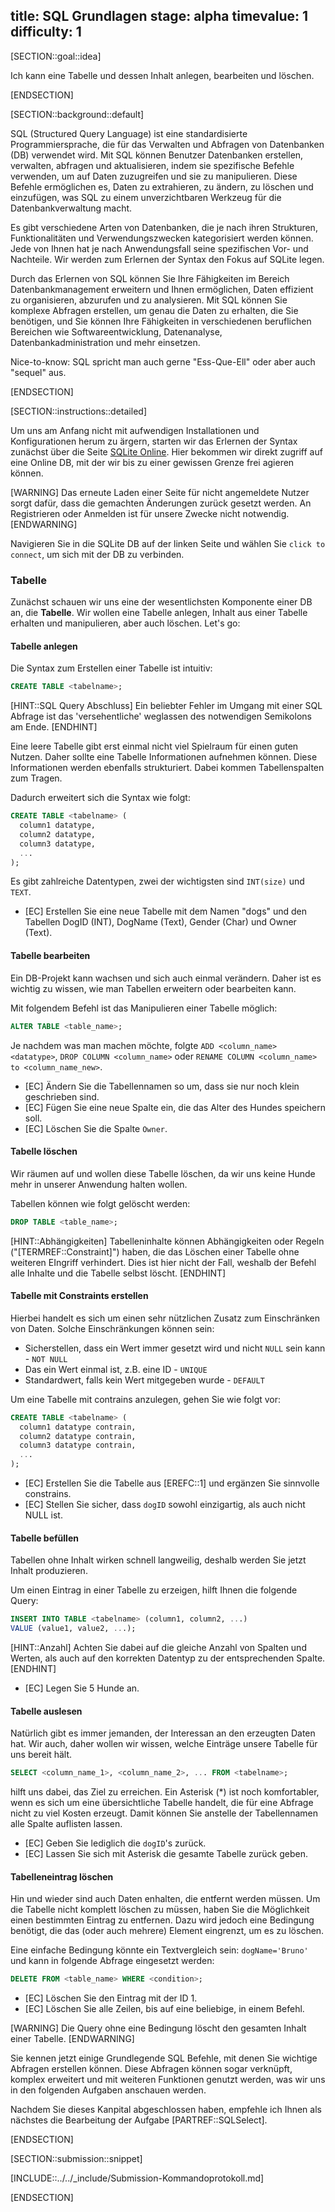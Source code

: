 title: SQL Grundlagen
stage: alpha
timevalue: 1
difficulty: 1
---

[SECTION::goal::idea]

Ich kann eine Tabelle und dessen Inhalt anlegen, bearbeiten und löschen.

[ENDSECTION]

[SECTION::background::default]

SQL (Structured Query Language) ist eine standardisierte Programmiersprache, die für das Verwalten
und Abfragen von Datenbanken (DB) verwendet wird. Mit SQL können Benutzer Datenbanken erstellen,
verwalten, abfragen und aktualisieren, indem sie spezifische Befehle verwenden, um auf Daten
zuzugreifen und sie zu manipulieren. Diese Befehle ermöglichen es, Daten zu extrahieren, zu ändern,
zu löschen und einzufügen, was SQL zu einem unverzichtbaren Werkzeug für die Datenbankverwaltung
macht.

Es gibt verschiedene Arten von Datenbanken, die je nach ihren Strukturen, Funktionalitäten und
Verwendungszwecken kategorisiert werden können. Jede von Ihnen hat je nach Anwendungsfall seine
spezifischen Vor- und Nachteile. Wir werden zum Erlernen der Syntax den Fokus auf SQLite legen.

Durch das Erlernen von SQL können Sie Ihre Fähigkeiten im Bereich Datenbankmanagement erweitern und
Ihnen ermöglichen, Daten effizient zu organisieren, abzurufen und zu analysieren. Mit SQL können Sie
komplexe Abfragen erstellen, um genau die Daten zu erhalten, die Sie benötigen, und Sie können Ihre
Fähigkeiten in verschiedenen beruflichen Bereichen wie Softwareentwicklung, Datenanalyse,
Datenbankadministration und mehr einsetzen.

Nice-to-know: SQL spricht man auch gerne "Ess-Que-Ell" oder aber auch "sequel" aus.

[ENDSECTION]

[SECTION::instructions::detailed]

Um uns am Anfang nicht mit aufwendigen Installationen und Konfigurationen herum zu ärgern, starten
wir das Erlernen der Syntax zunächst über die Seite [SQLite Online](https://sqliteonline.com). Hier
bekommen wir direkt zugriff auf eine Online DB, mit der wir bis zu einer gewissen Grenze frei
agieren können.

[WARNING]
Das erneute Laden einer Seite für nicht angemeldete Nutzer sorgt dafür, dass die gemachten
Änderungen zurück gesetzt werden. An Registrieren oder Anmelden ist für unsere Zwecke nicht
notwendig.
[ENDWARNING]

Navigieren Sie in die SQLite DB auf der linken Seite und wählen Sie `click to connect`, um
sich mit der DB zu verbinden.

### Tabelle

Zunächst schauen wir uns eine der wesentlichsten Komponente einer DB an, die **Tabelle**. Wir wollen
eine Tabelle anlegen, Inhalt aus einer Tabelle erhalten und manipulieren, aber auch löschen. Let's go:

#### Tabelle anlegen

Die Syntax zum Erstellen einer Tabelle ist intuitiv:

```sql
CREATE TABLE <tabelname>;
```

[HINT::SQL Query Abschluss]
Ein beliebter Fehler im Umgang mit einer SQL Abfrage ist das 'versehentliche' weglassen des
notwendigen Semikolons am Ende.
[ENDHINT]

Eine leere Tabelle gibt erst einmal nicht viel Spielraum für einen guten Nutzen. Daher sollte eine
Tabelle Informationen aufnehmen können. Diese Informationen werden ebenfalls strukturiert. Dabei
kommen Tabellenspalten zum Tragen.

Dadurch erweitert sich die Syntax wie folgt:

```sql
CREATE TABLE <tabelname> (
  column1 datatype,
  column2 datatype,
  column3 datatype,
  ...
);
```

Es gibt zahlreiche Datentypen, zwei der wichtigsten sind `INT(size)` und `TEXT`.

- [EC] Erstellen Sie eine neue Tabelle mit dem Namen "dogs" und den Tabellen DogID (INT), DogName (Text),
  Gender (Char) und Owner (Text).

#### Tabelle bearbeiten

Ein DB-Projekt kann wachsen und sich auch einmal verändern. Daher ist es wichtig zu wissen, wie man
Tabellen erweitern oder bearbeiten kann.

Mit folgendem Befehl ist das Manipulieren einer Tabelle möglich:

```sql
ALTER TABLE <table_name>;
```

Je nachdem was man machen möchte, folgte `ADD <column_name> <datatype>`, `DROP COLUMN <column_name>`
oder `RENAME COLUMN <column_name> to <column_name_new>`.

- [EC] Ändern Sie die Tabellennamen so um, dass sie nur noch klein geschrieben sind.
- [EC] Fügen Sie eine neue Spalte ein, die das Alter des Hundes speichern soll.
- [EC] Löschen Sie die Spalte `Owner`.

#### Tabelle löschen

Wir räumen auf und wollen diese Tabelle löschen, da wir uns keine Hunde mehr in unserer Anwendung
halten wollen.

Tabellen können wie folgt gelöscht werden:

```sql
DROP TABLE <table_name>;
```

[HINT::Abhängigkeiten]
Tabelleninhalte können Abhängigkeiten oder Regeln ("[TERMREF::Constraint]") haben, die das Löschen
einer Tabelle ohne weiteren EIngriff verhindert. Dies ist hier nicht der Fall, weshalb der Befehl
alle Inhalte und die Tabelle selbst löscht.
[ENDHINT]

#### Tabelle mit Constraints erstellen

Hierbei handelt es sich um einen sehr nützlichen Zusatz zum Einschränken von Daten. Solche
Einschränkungen können sein:

- Sicherstellen, dass ein Wert immer gesetzt wird und nicht `NULL` sein kann - `NOT NULL`
- Das ein Wert einmal ist, z.B. eine ID - `UNIQUE`
- Standardwert, falls kein Wert mitgegeben wurde - `DEFAULT`

Um eine Tabelle mit contrains anzulegen, gehen Sie wie folgt vor:

```sql
CREATE TABLE <tabelname> (
  column1 datatype contrain,
  column2 datatype contrain,
  column3 datatype contrain,
  ...
);
```

- [EC] Erstellen Sie die Tabelle aus [EREFC::1] und ergänzen Sie sinnvolle constrains.
- [EC] Stellen Sie sicher, dass `dogID` sowohl einzigartig, als auch nicht NULL ist.

#### Tabelle befüllen

Tabellen ohne Inhalt wirken schnell langweilig, deshalb werden Sie jetzt Inhalt produzieren.

Um einen Eintrag in einer Tabelle zu erzeigen, hilft Ihnen die folgende Query:

```sql
INSERT INTO TABLE <tabelname> (column1, column2, ...)
VALUE (value1, value2, ...);
```

[HINT::Anzahl]
Achten Sie dabei auf die gleiche Anzahl von Spalten und Werten, als auch auf den korrekten Datentyp
zu der entsprechenden Spalte.
[ENDHINT]

- [EC] Legen Sie 5 Hunde an.

#### Tabelle auslesen

Natürlich gibt es immer jemanden, der Interessan an den erzeugten Daten hat. Wir auch, daher wollen
wir wissen, welche Einträge unsere Tabelle für uns bereit hält.

```sql
SELECT <column_name_1>, <column_name_2>, ... FROM <tabelname>;
```

hilft uns dabei, das Ziel zu erreichen. Ein Asterisk (*) ist noch komfortabler, wenn es sich um eine
übersichtliche Tabelle handelt, die für eine Abfrage nicht zu viel Kosten erzeugt. Damit können Sie
anstelle der Tabellennamen alle Spalte auflisten lassen.

- [EC] Geben Sie lediglich die `dogID`'s zurück.
- [EC] Lassen Sie sich mit Asterisk die gesamte Tabelle zurück geben.

#### Tabelleneintrag löschen

Hin und wieder sind auch Daten enhalten, die entfernt werden müssen. Um die Tabelle nicht komplett
löschen zu müssen, haben Sie die Möglichkeit einen bestimmten Eintrag zu entfernen. Dazu wird jedoch
eine Bedingung benötigt, die das (oder auch mehrere) Element eingrenzt, um es zu löschen.

Eine einfache Bedingung könnte ein Textvergleich sein: `dogName='Bruno'` und kann in folgende Abfrage
eingesetzt werden:

```sql
DELETE FROM <table_name> WHERE <condition>;
```

- [EC] Löschen Sie den Eintrag mit der ID 1.
- [EC] Löschen Sie alle Zeilen, bis auf eine beliebige, in einem Befehl.

[WARNING]
Die Query ohne eine Bedingung löscht den gesamten Inhalt einer Tabelle.
[ENDWARNING]

Sie kennen jetzt einige Grundlegende SQL Befehle, mit denen Sie wichtige Abfragen erstellen können.
Diese Abfragen können sogar verknüpft, komplex erweitert und mit weiteren Funktionen genutzt werden,
was wir uns in den folgenden Aufgaben anschauen werden.

Nachdem Sie dieses Kanpital abgeschlossen haben, empfehle ich Ihnen als nächstes die Bearbeitung der
Aufgabe [PARTREF::SQLSelect].

[ENDSECTION]

[SECTION::submission::snippet]

[INCLUDE::../../_include/Submission-Kommandoprotokoll.md]

[ENDSECTION]
